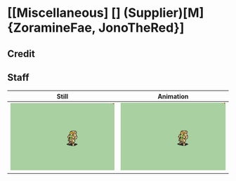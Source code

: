 # [\[Miscellaneous\] \[\] \(Supplier\)\[M\]{ZoramineFae, JonoTheRed}]

## Credit


	
## Staff

| Still | Animation |
| :---: | :-------: |
| ![Staff still](./Staff_000.png) | ![Staff animation](./Staff.gif) |
